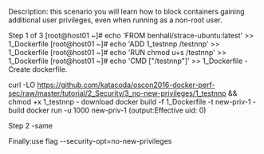 Description:  this scenario you will learn how to block containers gaining additional user privileges, even when running as a non-root user.
 
 Step 1 of 3 
[root@host01 ~]# echo 'FROM benhall/strace-ubuntu:latest' >> 1_Dockerfile
[root@host01 ~]# echo 'ADD 1_testnnp /testnnp' >> 1_Dockerfile
[root@host01 ~]# echo 'RUN chmod u+s /testnnp' >> 1_Dockerfile
[root@host01 ~]# echo 'CMD ["/testnnp"]' >> 1_Dockerfile - Create dockerfile.

curl -LO https://github.com/katacoda/oscon2016-docker-perf-sec/raw/master/tutorial/2_Security/3_no-new-privileges/1_testnnp && chmod +x 1_testnnp - download
docker build -f 1_Dockerfile -t new-priv-1 -build
docker run -u 1000 new-priv-1 (output:Effective uid: 0)

Step 2 -same

Finally:use flag --security-opt=no-new-privileges
